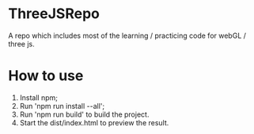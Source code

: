 # ThreeJSRepo
A repo which includes most of the learning / practicing code for webGL / three js. 

# How to use
1. Install  npm;
2. Run 'npm run install --all';
3. Run 'npm run build' to build the project.
4. Start the dist/index.html to preview the result.